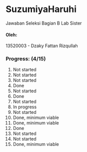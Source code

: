 # SuzumiyaHaruhi
Jawaban Seleksi Bagian B Lab Sister

#### Oleh:
13520003 - Dzaky Fattan Rizqullah


### Progress: **(4/15)**
1. Not started
2. Not started
3. Not started
4. Done
5. Not started
6. Done
7. Not started
8. In progress
9. Not started
10. Done, minimum viable
11. Done, minimum viable
12. Done
13. Not started
14. Not started
15. Done, minimum viable
